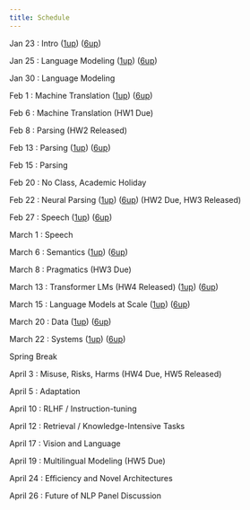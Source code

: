 ```yaml
---
title: Schedule
---
```


Jan 23
: Intro ([1up](slides/cs288-sp23-introduction.pdf)) ([6up](slides/cs288-sp23-introduction-6up.pdf))

Jan 25
: Language Modeling ([1up](slides/cs288-sp23-language-modeling.pdf)) ([6up](slides/cs288-sp23-language-modeling-6up.pdf))


Jan 30 
: Language Modeling

Feb 1 
: Machine Translation ([1up](slides/cs288-sp23-machine-translation.pdf)) ([6up](slides/cs288-sp23-machine-translation-6up.pdf))


Feb 6
: Machine Translation (HW1 Due)

Feb 8
: Parsing (HW2 Released)

Feb 13
: Parsing ([1up](slides/cs288-sp23-parsing.pdf)) ([6up](slides/cs288-sp23-parsing-6up.pdf))


Feb 15
: Parsing 

Feb 20 
: No Class, Academic Holiday  

Feb 22
: Neural Parsing ([1up](slides/cs288-sp23-neural-parsing.pdf)) ([6up](slides/cs288-sp23-neural-parsing-6up.pdf))
(HW2 Due, HW3 Released)

Feb 27
: Speech  ([1up](slides/cs288-sp23-speech.pdf)) ([6up](slides/cs288-sp23-speech-6up.pdf))

March 1
: Speech  

March 6
: Semantics ([1up](slides/cs288-sp23-semantics.pdf)) ([6up](slides/cs288-sp23-semantics-6up.pdf))

 
March 8
: Pragmatics (HW3 Due) 

March 13
: Transformer LMs (HW4 Released)  ([1up](slides/cs288-sp23-llm-overview.pdf)) ([6up](slides/cs288-sp23-llm-overview-6up.pdf))


March 15
: Language Models at Scale ([1up](slides/cs288-sp23-existing-llms.pdf)) ([6up](slides/cs288-sp23-existing-llms-6up.pdf))



March 20
: Data ([1up](slides/cs288-sp23-llm-data.pdf)) ([6up](slides/cs288-sp23-llm-data-6up.pdf))

March 22
: Systems ([1up](slides/cs288-sp23-scaling-llms.pdf)) ([6up](slides/cs288-sp23-scaling-llms-6up.pdf))


Spring Break

April 3 
: Misuse, Risks, Harms (HW4 Due, HW5 Released)

April 5
: Adaptation

April 10
: RLHF / Instruction-tuning

April 12
: Retrieval / Knowledge-Intensive Tasks

April 17
: Vision and Language

April 19
: Multilingual Modeling (HW5 Due)

April 24
: Efficiency and Novel Architectures

April 26
: Future of NLP Panel Discussion

